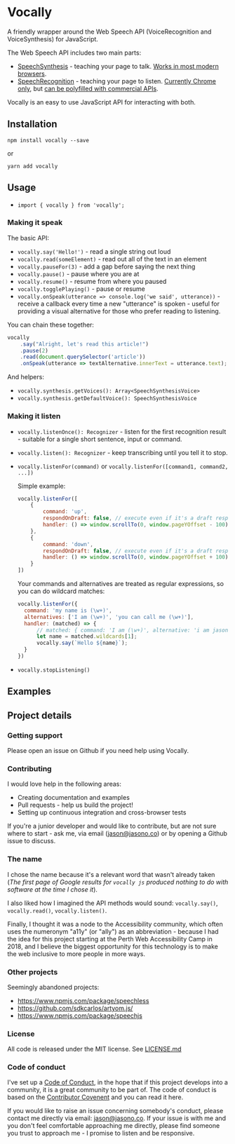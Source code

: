 # Vocally

 A friendly wrapper around the Web Speech API (VoiceRecognition and VoiceSynthesis) for JavaScript.

 The Web Speech API includes two main parts:

 - [SpeechSynthesis][] - teaching your page to talk. [Works in most modern browsers][can-i-use-synthesis].
 - [SpeechRecognition][] - teaching your page to listen. [Currently Chrome only][can-i-use-recognition], but [can be polyfilled with commercial APIs][bing-polyfill].

 Vocally is an easy to use JavaScript API for interacting with both.

[SpeechSynthesis]: https://developer.mozilla.org/en-US/docs/Web/API/SpeechSynthesis
[can-i-use-synthesis]: https://caniuse.com/#search=speechsynthesis
[SpeechRecognition]: https://developer.mozilla.org/en-US/docs/Web/API/SpeechRecognition
[can-i-use-recognition]: https://caniuse.com/#search=speechrecognition
[bing-polyfill]: https://github.com/compulim/web-speech-cognitive-services

## Installation

`npm install vocally --save`

or

`yarn add vocally`

## Usage

- `import { vocally } from 'vocally';`

### Making it speak

The basic API:

- `vocally.say('Hello!')` - read a single string out loud
- `vocally.read(someElement)` - read out all of the text in an element
- `vocally.pauseFor(3)` - add a gap before saying the next thing
- `vocally.pause()` - pause where you are at
- `vocally.resume()` - resume from where you paused
- `vocally.togglePlaying()` - pause or resume
- `vocally.onSpeak(utterance => console.log('we said', utterance))` - receive a callback every time a new "utterance" is spoken - useful for providing a visual alternative for those who prefer reading to listening.

You can chain these together:

```js
vocally
	.say("Alright, let's read this article!")
	.pause(2)
	.read(document.querySelector('article'))
	.onSpeak(utterance => textAlternative.innerText = utterance.text);
```

And helpers:

- `vocally.synthesis.getVoices(): Array<SpeechSynthesisVoice>`
- `vocally.synthesis.getDefaultVoice(): SpeechSynthesisVoice`

### Making it listen

- `vocally.listenOnce(): Recognizer` - listen for the first recognition result - suitable for a single short sentence, input or command.
- `vocally.listen(): Recognizer` - keep transcribing until you tell it to stop.
- `vocally.listenFor(command)` or `vocally.listenFor([command1, command2, ...])`

  Simple example:

  ```js
  vocally.listenFor([
	  {
		  command: 'up',
		  respondOnDraft: false, // execute even if it's a draft response
		  handler: () => window.scrollTo(0, window.pageYOffset - 100)
	  },
	  {
		  command: 'down',
		  respondOnDraft: false, // execute even if it's a draft response
		  handler: () => window.scrollTo(0, window.pageYOffset + 100)
	  }
  ])
  ```

  Your commands and alternatives are treated as regular expressions, so you can do wildcard matches:

  ```js
  vocally.listenFor({
	command: 'my name is (\w+)',
	alternatives: ['I am (\w+)', 'you can call me (\w+)'],
	handler: (matched) => {
		// matched: { command: 'I am (\w+)', alternative: 'i am jason', matches: ['i am jason', 'jason'] }
		let name = matched.wildcards[1];
		vocally.say(`Hello ${name}`);
	}
  })
  ```

- `vocally.stopListening()`

## Examples

## Project details

### Getting support

Please open an issue on Github if you need help using Vocally.

### Contributing

I would love help in the following areas:

- Creating documentation and examples
- Pull requests - help us build the project!
- Setting up continuous integration and cross-browser tests

If you're a junior developer and would like to contribute, but are not sure where to start - ask me, via email (jason@jasono.co) or by opening a Github issue to discuss.

### The name

I chose the name because it's a relevant word that wasn't already taken (*The first page of Google results for `vocally js` produced nothing to do with software at the time I chose it*).

I also liked how I imagined the API methods would sound: `vocally.say()`, `vocally.read()`, `vocally.listen()`.

Finally, I thought it was a node to the Accessibility community, which often uses the numeronym "a11y" (or "ally") as an abbreviation - because I had the idea for this project starting at the Perth Web Accessibility Camp in 2018, and I believe the biggest opportunity for this technology is to make the web inclusive to more people in more ways.

### Other projects

Seemingly abandoned projects:

- https://www.npmjs.com/package/speechless
- https://github.com/sdkcarlos/artyom.js/
- https://www.npmjs.com/package/speechjs

### License

All code is released under the MIT license. See [LICENSE.md][]

[LICENSE.md]: ./LICENSE.md

### Code of conduct

I've set up a [Code of Conduct][], in the hope that if this project develops into a community, it is a great community to be part of. The code of conduct is based on the [Contributor Covenent][] and you can read it here.

If you would like to raise an issue concerning somebody's conduct, please contact me directly via email: jason@jasono.co. If your issue is with me and you don't feel comfortable approaching me directly, please find someone you trust to approach me - I promise to listen and be responsive.

[Code of Conduct]: ./code-of-conduct.md
[Contributor Covenent]: https://www.contributor-covenant.org/
